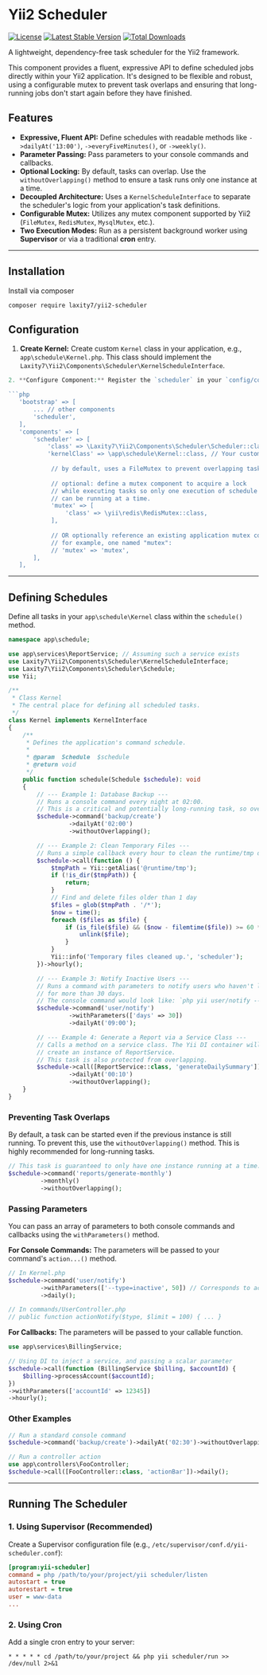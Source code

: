 # Yii2 Scheduler

[![License](https://img.shields.io/github/license/laxity7/yii2-scheduler.svg)](https://github.com/laxity7/yii2-scheduler/blob/master/LICENSE)
[![Latest Stable Version](https://img.shields.io/packagist/v/laxity7/yii2-scheduler.svg)](https://packagist.org/packages/laxity7/yii2-scheduler)
[![Total Downloads](https://img.shields.io/packagist/dt/laxity7/yii2-scheduler.svg)](https://packagist.org/packages/laxity7/yii2-scheduler)

A lightweight, dependency-free task scheduler for the Yii2 framework.

This component provides a fluent, expressive API to define scheduled jobs directly within your Yii2 application. It's designed to be flexible and robust, using
a configurable mutex to prevent task overlaps and ensuring that long-running jobs don't start again before they have finished.

## Features

- **Expressive, Fluent API:** Define schedules with readable methods like `->dailyAt('13:00')`, `->everyFiveMinutes()`, or `->weekly()`.
- **Parameter Passing:** Pass parameters to your console commands and callbacks.
- **Optional Locking:** By default, tasks can overlap. Use the `withoutOverlapping()` method to ensure a task runs only one instance at a time.
- **Decoupled Architecture:** Uses a `KernelScheduleInterface` to separate the scheduler's logic from your application's task definitions.
- **Configurable Mutex:** Utilizes any mutex component supported by Yii2 (`FileMutex`, `RedisMutex`, `MysqlMutex`, etc.).
- **Two Execution Modes:** Run as a persistent background worker using **Supervisor** or via a traditional **cron** entry.

---

## Installation

Install via composer

```shell
composer require laxity7/yii2-scheduler
```

## Configuration

1. **Create Kernel:** Create custom `Kernel` class in your application, e.g., `app\schedule\Kernel.php`. This class should implement the
   `Laxity7\Yii2\Components\Scheduler\KernelScheduleInterface`.

```php
2. **Configure Component:** Register the `scheduler` in your `config/console.php`.

```php
   'bootstrap' => [
       ... // other components
       'scheduler',
   ],
   'components' => [
       'scheduler' => [
           'class' => \Laxity7\Yii2\Components\Scheduler\Scheduler::class,
           'kernelClass' => \app\schedule\Kernel::class, // Your custom Kernel class
           
            // by default, uses a FileMutex to prevent overlapping tasks.
   
            // optional: define a mutex component to acquire a lock
            // while executing tasks so only one execution of schedule tasks
            // can be running at a time.
            'mutex' => [
                'class' => \yii\redis\RedisMutex::class,
            ], 
            
            // OR optionally reference an existing application mutex component,
            // for example, one named "mutex":
            // 'mutex' => 'mutex',
       ],
   ],
   ```

---

## Defining Schedules

Define all tasks in your `app\schedule\Kernel` class within the `schedule()` method.

```php
namespace app\schedule;

use app\services\ReportService; // Assuming such a service exists
use Laxity7\Yii2\Components\Scheduler\KernelScheduleInterface;
use Laxity7\Yii2\Components\Scheduler\Schedule;
use Yii;

/**
 * Class Kernel
 * The central place for defining all scheduled tasks.
 */
class Kernel implements KernelInterface
{
    /**
     * Defines the application's command schedule.
     *
     * @param  Schedule  $schedule
     * @return void
     */
    public function schedule(Schedule $schedule): void
    {
        // --- Example 1: Database Backup ---
        // Runs a console command every night at 02:00.
        // This is a critical and potentially long-running task, so overlapping is prevented.
        $schedule->command('backup/create')
                 ->dailyAt('02:00')
                 ->withoutOverlapping();

        // --- Example 2: Clean Temporary Files ---
        // Runs a simple callback every hour to clean the runtime/tmp directory.
        $schedule->call(function () {
            $tmpPath = Yii::getAlias('@runtime/tmp');
            if (!is_dir($tmpPath)) {
                return;
            }
            // Find and delete files older than 1 day
            $files = glob($tmpPath . '/*');
            $now = time();
            foreach ($files as $file) {
                if (is_file($file) && ($now - filemtime($file)) >= 60 * 60 * 24) {
                    unlink($file);
                }
            }
            Yii::info('Temporary files cleaned up.', 'scheduler');
        })->hourly();

        // --- Example 3: Notify Inactive Users ---
        // Runs a command with parameters to notify users who haven't logged in
        // for more than 30 days.
        // The console command would look like: `php yii user/notify --days=30`
        $schedule->command('user/notify')
                 ->withParameters(['days' => 30])
                 ->dailyAt('09:00');

        // --- Example 4: Generate a Report via a Service Class ---
        // Calls a method on a service class. The Yii DI container will automatically
        // create an instance of ReportService.
        // This task is also protected from overlapping.
        $schedule->call([ReportService::class, 'generateDailySummary'])
                 ->dailyAt('00:10')
                 ->withoutOverlapping();
    }
}
```

### Preventing Task Overlaps

By default, a task can be started even if the previous instance is still running. To prevent this, use the `withoutOverlapping()` method. This is highly
recommended for long-running tasks.

```php
// This task is guaranteed to only have one instance running at a time.
$schedule->command('reports/generate-monthly')
         ->monthly()
         ->withoutOverlapping();
```

### Passing Parameters

You can pass an array of parameters to both console commands and callbacks using the `withParameters()` method.

**For Console Commands:**
The parameters will be passed to your command's `action...()` method.

```php
// In Kernel.php
$schedule->command('user/notify')
         ->withParameters(['--type=inactive', 50]) // Corresponds to actionNotify($type, $limit = 100)
         ->daily();

// In commands/UserController.php
// public function actionNotify($type, $limit = 100) { ... }
```

**For Callbacks:**
The parameters will be passed to your callable function.

```php
use app\services\BillingService;

// Using DI to inject a service, and passing a scalar parameter
$schedule->call(function (BillingService $billing, $accountId) {
    $billing->processAccount($accountId);
})
->withParameters(['accountId' => 12345])
->hourly();
```

### Other Examples

```php
// Run a standard console command
$schedule->command('backup/create')->dailyAt('02:30')->withoutOverlapping();

// Run a controller action
use app\controllers\FooController;
$schedule->call([FooController::class, 'actionBar'])->daily();
```

---

## Running The Scheduler

### 1. Using Supervisor (Recommended)

Create a Supervisor configuration file (e.g., `/etc/supervisor/conf.d/yii-scheduler.conf`):

```ini
[program:yii-scheduler]
command = php /path/to/your/project/yii scheduler/listen
autostart = true
autorestart = true
user = www-data
...
```

### 2. Using Cron

Add a single cron entry to your server:

```crontab
* * * * * cd /path/to/your/project && php yii scheduler/run >> /dev/null 2>&1
```
